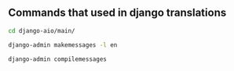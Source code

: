 ## Commands that used in django translations

```sh
cd django-aio/main/

django-admin makemessages -l en

django-admin compilemessages
```